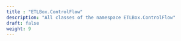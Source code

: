 ```yaml
---
title : "ETLBox.ControlFlow"
description: "All classes of the namespace ETLBox.ControlFlow"
draft: false
weight: 9
---
```

